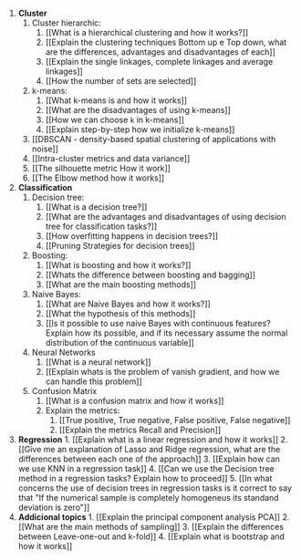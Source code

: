 1. **Cluster**
	1. Cluster hierarchic:
		1. [[What is a hierarchical clustering and how it works?]]  
		2. [[Explain the clustering techniques Bottom up e Top down, what are the differences, advantages and disadvantages of each]]
		3. [[Explain the single linkages, complete linkages and average linkages]]
		4. [[How the number of sets are selected]]
	2. k-means:
		1. [[What k-means is and how it works]]
		2. [[What are the disadvantages of using k-means]]
		3. [[How we can choose `k` in k-means]]
		4. [[Explain step-by-step how we initialize k-means]]
	3. [[DBSCAN - density-based spatial clustering of applications with noise]]
	4. [[Intra-cluster metrics and data variance]]
	5. [[The silhouette metric How it work]]
	6. [[The Elbow method how it works]]
2. **Classification**
	1. Decision tree:
		1. [[What is a decision tree?]]
		2. [[What are the advantages and disadvantages of using decision tree for classification tasks?]]
		3. [[How overfitting happens in decision trees?]]
		4. [[Pruning Strategies for decision trees]]
	2. Boosting:
		1. [[What is boosting and how it works?]] 
		2. [[Whats the difference between boosting and bagging]]
		3. [[What are the main boosting methods]]
	3. Naive Bayes:
		1. [[What are Naive Bayes and how it works?]] 
		2. [[What the hypothesis of this methods]]
		3. [[Is it possible to use naive Bayes with continuous features? Explain how its possible, and if its necessary assume the normal distribution of the continuous variable]]
	4. Neural Networks
		1. [[What is a neural network]]
		2. [[Explain whats is the problem of vanish gradient, and how we can handle this problem]]
	5. Confusion Matrix
		1. [[What is a confusion matrix and how it works]]
		2. Explain the metrics:
			1. [[True positive, True negative, False positive, False negative]]
			2. [[Explain the metrics Recall and Precision]]
3. **Regression**
		1. [[Explain what is a linear regression and how it works]]
		2. [[Give me an explanation of Lasso and Ridge regression, what are the differences between each one of the approach]]
		3. [[Explain how can we use KNN in a regression task]]
		4. [[Can we use the Decision tree method in a regression tasks? Explain how to proceed]]
		5. [[In what concerns the use of decision trees in regression tasks is it correct to say that "If the numerical sample is completely homogeneus its standand deviation is zero"]]
4. **Addicional topics**
		1. [[Explain the principal component analysis PCA]]
		2. [[What are the main methods of sampling]]
		3. [[Explain the differences between Leave-one-out and k-fold]]
		4. [[Explain what is bootstrap and how it works]]



